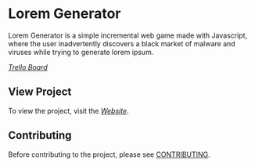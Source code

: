 # Lorem Generator

Lorem Generator is a simple incremental web game made with Javascript, where the user inadvertently discovers a black market of malware and viruses while trying to generate lorem ipsum.

_[Trello Board](https://trello.com/b/K79SuoKy/popup-website-game)_

## View Project

To view the project, visit the _[Website](https://gaming-village.github.io/popups/public/index.html)_.

## Contributing

Before contributing to the project, please see [CONTRIBUTING](CONTRIBUTING.md).
